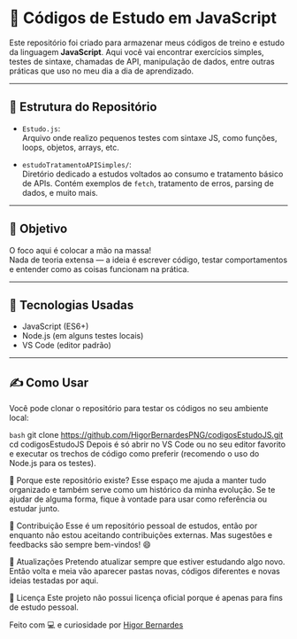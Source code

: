 # 📘 Códigos de Estudo em JavaScript

Este repositório foi criado para armazenar meus códigos de treino e estudo da linguagem **JavaScript**. Aqui você vai encontrar exercícios simples, testes de sintaxe, chamadas de API, manipulação de dados, entre outras práticas que uso no meu dia a dia de aprendizado.

---

## 📂 Estrutura do Repositório

- `Estudo.js`:  
  Arquivo onde realizo pequenos testes com sintaxe JS, como funções, loops, objetos, arrays, etc.

- `estudoTratamentoAPISimples/`:  
  Diretório dedicado a estudos voltados ao consumo e tratamento básico de APIs. Contém exemplos de `fetch`, tratamento de erros, parsing de dados, e muito mais.

---

## 🚀 Objetivo

O foco aqui é colocar a mão na massa!  
Nada de teoria extensa — a ideia é escrever código, testar comportamentos e entender como as coisas funcionam na prática.

---

## 📌 Tecnologias Usadas

- JavaScript (ES6+)
- Node.js (em alguns testes locais)
- VS Code (editor padrão)

---

## ✍️ Como Usar

Você pode clonar o repositório para testar os códigos no seu ambiente local:

`bash`
git clone https://github.com/HigorBernardesPNG/codigosEstudoJS.git
cd codigosEstudoJS
Depois é só abrir no VS Code ou no seu editor favorito e executar os trechos de código como preferir (recomendo o uso do Node.js para os testes).

🧠 Porque este repositório existe?
Esse espaço me ajuda a manter tudo organizado e também serve como um histórico da minha evolução. Se te ajudar de alguma forma, fique à vontade para usar como referência ou estudar junto.

📩 Contribuição
Esse é um repositório pessoal de estudos, então por enquanto não estou aceitando contribuições externas.
Mas sugestões e feedbacks são sempre bem-vindos! 😄

📅 Atualizações
Pretendo atualizar sempre que estiver estudando algo novo.
Então volta e meia vão aparecer pastas novas, códigos diferentes e novas ideias testadas por aqui.

📄 Licença
Este projeto não possui licença oficial porque é apenas para fins de estudo pessoal.

Feito com 💻 e curiosidade por [Higor Bernardes](https://github.com/HigorBernardesPNG)
